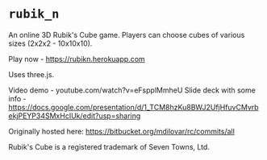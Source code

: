 # `rubik_n`

An online 3D Rubik's Cube game.
Players can choose cubes of various sizes (2x2x2 - 10x10x10).

Play now - https://rubikn.herokuapp.com

Uses three.js.

Video demo - youtube.com/watch?v=eFspplMmheU
Slide deck with some info - https://docs.google.com/presentation/d/1_TCM8hzKu8BWJ2UfjHfuvCMvrbekjPEYP34SMxHcIUk/edit?usp=sharing

Originally hosted here: https://bitbucket.org/mdilovar/rc/commits/all



Rubik's Cube is a registered trademark of Seven Towns, Ltd.

